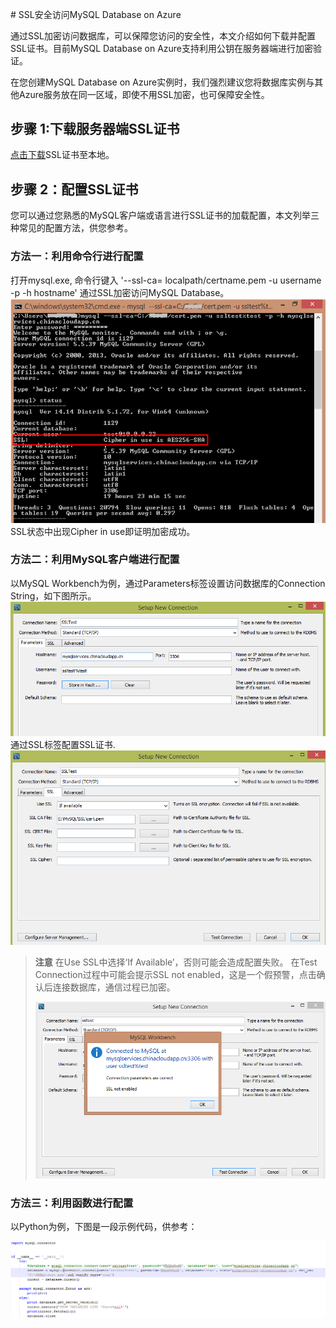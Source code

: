 <properties linkid="" urlDisplayName="" pageTitle="如何使用SSL访问MySQL Database on Azure- Azure 微软云" metaKeywords="Azure 云，技术文档，文档与资源，MySQL,数据库，连接池，connection pool, Azure MySQL, MySQL PaaS,Azure MySQL PaaS, Azure MySQL Service, Azure RDS" description="
通过SSL加密访问数据库，可以保障您访问的安全性，本文介绍如何下载并配置SSL证书。目前MySQL Database on Azure支持利用公钥在服务器端进行加密验证。" metaCanonical="" services="MySQL" documentationCenter="Services" title="" authors="" solutions="" manager="" editor="" />

<tags ms.service="mysql" ms.date="" wacn.date=""/>
# SSL安全访问MySQL Database on Azure<sup style="color: #a5ce00; font-weight: bold; text-transform: uppercase; font-family: '微软雅黑'; font-size: 20px;" class="wa-previewTag"></sup>


通过SSL加密访问数据库，可以保障您访问的安全性，本文介绍如何下载并配置SSL证书。目前MySQL Database on Azure支持利用公钥在服务器端进行加密验证。

在您创建MySQL Database on Azure实例时，我们强烈建议您将数据库实例与其他Azure服务放在同一区域，即使不用SSL加密，也可保障安全性。


## 步骤 1:下载服务器端SSL证书
[点击下载](http://dummy.com)SSL证书至本地。

## 步骤 2：配置SSL证书
您可以通过您熟悉的MySQL客户端或语言进行SSL证书的加载配置，本文列举三种常见的配置方法，供您参考。
### 方法一：利用命令行进行配置
打开mysql.exe, 命令行键入 '--ssl-ca= localpath/certname.pem -u username -p -h hostname' 通过SSL加密访问MySQL Database。
![mysql.exe访问数据库][1]
SSL状态中出现Cipher in use即证明加密成功。


### 方法二：利用MySQL客户端进行配置
以MySQL Workbench为例，通过Parameters标签设置访问数据库的Connection String，如下图所示。
![配置connection string][2]
通过SSL标签配置SSL证书.
![配置SSL证书][3]
>**注意** 在Use SSL中选择‘If Available’，否则可能会造成配置失败。 在Test Connection过程中可能会提示SSL not enabled，这是一个假预警，点击确认后连接数据库，通信过程已加密。
>
>![errormessage][4]
>

### 方法三：利用函数进行配置
以Python为例，下图是一段示例代码，供参考：

![python SSL访问][5]


<!--Image references-->
[1]: ./img/ssl-001.png
[2]: ./img/ssl-002.png
[3]: ./img/ssl-003.png
[4]: ./img/ssl-004.png
[5]: ./img/ssl-005.png

